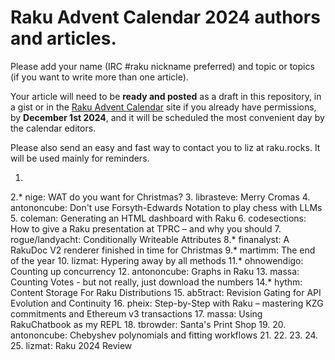 # Raku Advent Calendar 2024 authors and articles.

Please add your name (IRC #raku nickname preferred) and topic or
topics (if you want to write more than one article).

Your article will need to be **ready and posted** as a draft in
this repository, in a gist or in the
[Raku Advent Calendar](https://raku-advent.blog) site if you
already have permissions, by
**December 1st 2024**,
and it will be scheduled the most convenient day by the calendar
editors.

Please also send an easy and fast way to contact you to liz at raku.rocks. It will be used mainly for
reminders.

1. 
2.* nige: WAT do you want for Christmas?
3.  librasteve: Merry Cromas
4.  antononcube: Don't use Forsyth-Edwards Notation to play chess with LLMs
5.  coleman: Generating an HTML dashboard with Raku
6.  codesections: How to give a Raku presentation at TPRC – and why you should
7.  rogue/landyacht: Conditionally Writeable Attributes
8.* finanalyst: A RakuDoc V2 renderer finished in time for Christmas
9.* martimm: The end of the year
10.  lizmat: Hypering away by all methods
11.* ohnowendigo: Counting up concurrency
12.  antononcube: Graphs in Raku
13.  massa: Counting Votes - but not really, just download the numbers
14.* hythm: Content Storage For Raku Distributions
15.  ab5tract: Revision Gating for API Evolution and Continuity
16.  pheix: Step-by-Step with Raku – mastering KZG commitments and Ethereum v3 transactions
17.  massa: Using RakuChatbook as my REPL
18.  tbrowder: Santa's Print Shop
19.
20.  antononcube: Chebyshev polynomials and fitting workflows
21. 
22.
23.
24.
25.  lizmat: Raku 2024 Review
